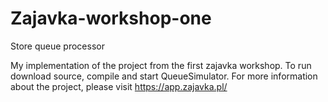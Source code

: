 # Zajavka-workshop-one
Store queue processor

My implementation of the project from the first zajavka workshop. To run download source, compile and start QueueSimulator.
For more information about the project, please visit https://app.zajavka.pl/
